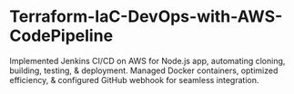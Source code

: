 # Terraform-IaC-DevOps-with-AWS-CodePipeline
Implemented Jenkins CI/CD on AWS for Node.js app, automating cloning, building, testing, &amp; deployment. Managed Docker containers, optimized efficiency, &amp; configured GitHub webhook for seamless integration.
